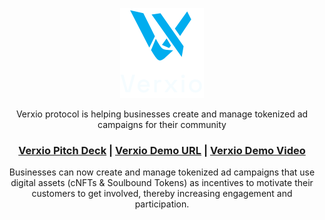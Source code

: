<div align="center">

[![logo](https://github.com/onyekachi11/Verxio-ICP-Zero-To-dApp/blob/main/src/assets/Logo.svg)](https://verxio-bnb.vercel.app/)

Verxio protocol is helping businesses create and manage tokenized ad campaigns for their community
<h3>
  
[Verxio Pitch Deck](https://github.com/Axio-Lab/hublab/) | [Verxio Demo URL](https://www.verxio.xyz/) | [Verxio Demo Video](https://youtu.be/QPe1FQqIbc4?si=CgaAWCkiF6762s1I)

</h3>

Businesses can now create and manage tokenized ad campaigns that use digital assets (cNFTs & Soulbound Tokens) as incentives to motivate their customers to get involved, thereby increasing engagement and participation.

</div>

